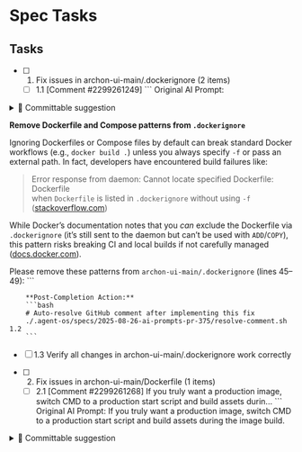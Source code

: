 # Spec Tasks

## Tasks

- [ ] 1. Fix issues in archon-ui-main/.dockerignore (2 items)
  - [ ] 1.1 [Comment #2299261249] <!-- suggestion_start -->
        ```
        Original AI Prompt:
        <!-- suggestion_start -->

<details>
<summary>📝 Committable suggestion</summary>

> ‼️ **IMPORTANT**
> Carefully review the code before committing. Ensure that it accurately replaces the highlighted code, contains no missing lines, and has no issues with indentation. Thoroughly test & benchmark the code to ensure it meets the requirements.
        ```
        
        **Post-Completion Action:**
        ```bash
        # Auto-resolve GitHub comment after implementing this fix
        ./.agent-os/specs/2025-08-26-ai-prompts-pr-375/resolve-comment.sh 1.1
        ```
  - [ ] 1.2 [Comment #2299261260] ---
        ```
        Original AI Prompt:
        ---



</details>

**Remove Dockerfile and Compose patterns from `.dockerignore`**  

Ignoring Dockerfiles or Compose files by default can break standard Docker workflows (e.g., `docker build .`) unless you always specify `-f` or pass an external path. In fact, developers have encountered build failures like:

> Error response from daemon: Cannot locate specified Dockerfile: Dockerfile  
> when `Dockerfile` is listed in `.dockerignore` without using `-f` ([stackoverflow.com](https://stackoverflow.com/questions/47580298/can-dockerfile-be-put-in-dockerignore?utm_source=chatgpt.com))  

While Docker’s documentation notes that you *can* exclude the Dockerfile via `.dockerignore` (it’s still sent to the daemon but can’t be used with `ADD`/`COPY`), this pattern risks breaking CI and local builds if not carefully managed ([docs.docker.com](https://docs.docker.com/build/building/context/)).

Please remove these patterns from `archon-ui-main/.dockerignore` (lines 45–49):
        ```
        
        **Post-Completion Action:**
        ```bash
        # Auto-resolve GitHub comment after implementing this fix
        ./.agent-os/specs/2025-08-26-ai-prompts-pr-375/resolve-comment.sh 1.2
        ```
  - [ ] 1.3 Verify all changes in archon-ui-main/.dockerignore work correctly

- [ ] 2. Fix issues in archon-ui-main/Dockerfile (1 items)
  - [ ] 2.1 [Comment #2299261268] If you truly want a production image, switch CMD to a production start script and build assets durin...
        ```
        Original AI Prompt:
        If you truly want a production image, switch CMD to a production start script and build assets during the image build.

<!-- suggestion_start -->

<details>
<summary>📝 Committable suggestion</summary>

> ‼️ **IMPORTANT**
> Carefully review the code before committing. Ensure that it accurately replaces the highlighted code, contains no missing lines, and has no issues with indentation. Thoroughly test & benchmark the code to ensure it meets the requirements.
        ```
        
        **Post-Completion Action:**
        ```bash
        # Auto-resolve GitHub comment after implementing this fix
        ./.agent-os/specs/2025-08-26-ai-prompts-pr-375/resolve-comment.sh 2.1
        ```
  - [ ] 2.2 Verify all changes in archon-ui-main/Dockerfile work correctly

- [ ] 3. Fix issues in archon-ui-main/Dockerfile.test.multistage (1 items)
  - [ ] 3.1 [Comment #2299261278] If you intentionally want a “non-blocking” test image, gate it behind `ARG ALLOW_TEST_FAILURE=false`...
        ```
        Original AI Prompt:
        If you intentionally want a “non-blocking” test image, gate it behind `ARG ALLOW_TEST_FAILURE=false` and branch on it.

<!-- suggestion_start -->

<details>
<summary>📝 Committable suggestion</summary>

> ‼️ **IMPORTANT**
> Carefully review the code before committing. Ensure that it accurately replaces the highlighted code, contains no missing lines, and has no issues with indentation. Thoroughly test & benchmark the code to ensure it meets the requirements.
        ```
        
        **Post-Completion Action:**
        ```bash
        # Auto-resolve GitHub comment after implementing this fix
        ./.agent-os/specs/2025-08-26-ai-prompts-pr-375/resolve-comment.sh 3.1
        ```
  - [ ] 3.2 Verify all changes in archon-ui-main/Dockerfile.test.multistage work correctly

- [ ] 4. Fix issues in archon-ui-main/Makefile (2 items)
  - [ ] 4.1 [Comment #2296441042] <!-- suggestion_start -->
        ```
        Original AI Prompt:
        <!-- suggestion_start -->

<details>
<summary>📝 Committable suggestion</summary>

> ‼️ **IMPORTANT**
> Carefully review the code before committing. Ensure that it accurately replaces the highlighted code, contains no missing lines, and has no issues with indentation. Thoroughly test & benchmark the code to ensure it meets the requirements.
        ```
        
        **Post-Completion Action:**
        ```bash
        # Auto-resolve GitHub comment after implementing this fix
        ./.agent-os/specs/2025-08-26-ai-prompts-pr-375/resolve-comment.sh 4.1
        ```
  - [ ] 4.2 [Comment #2296441043] <!-- suggestion_start -->
        ```
        Original AI Prompt:
        <!-- suggestion_start -->

<details>
<summary>📝 Committable suggestion</summary>

> ‼️ **IMPORTANT**
> Carefully review the code before committing. Ensure that it accurately replaces the highlighted code, contains no missing lines, and has no issues with indentation. Thoroughly test & benchmark the code to ensure it meets the requirements.
        ```
        
        **Post-Completion Action:**
        ```bash
        # Auto-resolve GitHub comment after implementing this fix
        ./.agent-os/specs/2025-08-26-ai-prompts-pr-375/resolve-comment.sh 4.2
        ```
  - [ ] 4.3 Verify all changes in archon-ui-main/Makefile work correctly

- [ ] 5. Fix issues in archon-ui-main/README.md (1 items)
  - [ ] 5.1 [Comment #2299261288] <!-- suggestion_start -->
        ```
        Original AI Prompt:
        <!-- suggestion_start -->

<details>
<summary>📝 Committable suggestion</summary>

> ‼️ **IMPORTANT**
> Carefully review the code before committing. Ensure that it accurately replaces the highlighted code, contains no missing lines, and has no issues with indentation. Thoroughly test & benchmark the code to ensure it meets the requirements.
        ```
        
        **Post-Completion Action:**
        ```bash
        # Auto-resolve GitHub comment after implementing this fix
        ./.agent-os/specs/2025-08-26-ai-prompts-pr-375/resolve-comment.sh 5.1
        ```
  - [ ] 5.2 Verify all changes in archon-ui-main/README.md work correctly

- [ ] 6. Fix issues in archon-ui-main/package.json (1 items)
  - [ ] 6.1 [Comment #2299261284] Length of output: 1050
        ```
        Original AI Prompt:
        Length of output: 1050

---

🏁 Script executed:
        ```
        
        **Post-Completion Action:**
        ```bash
        # Auto-resolve GitHub comment after implementing this fix
        ./.agent-os/specs/2025-08-26-ai-prompts-pr-375/resolve-comment.sh 6.1
        ```
  - [ ] 6.2 Verify all changes in archon-ui-main/package.json work correctly

- [ ] 7. Fix issues in archon-ui-main/run-tests.sh (1 items)
  - [ ] 7.1 [Comment #2296693931] <!-- suggestion_start -->
        ```
        Original AI Prompt:
        <!-- suggestion_start -->

<details>
<summary>📝 Committable suggestion</summary>

> ‼️ **IMPORTANT**
> Carefully review the code before committing. Ensure that it accurately replaces the highlighted code, contains no missing lines, and has no issues with indentation. Thoroughly test & benchmark the code to ensure it meets the requirements.
        ```
        
        **Post-Completion Action:**
        ```bash
        # Auto-resolve GitHub comment after implementing this fix
        ./.agent-os/specs/2025-08-26-ai-prompts-pr-375/resolve-comment.sh 7.1
        ```
  - [ ] 7.2 Verify all changes in archon-ui-main/run-tests.sh work correctly

- [ ] 8. Fix issues in archon-ui-main/src/pages/ProjectPage.tsx (1 items)
  - [ ] 8.1 [Comment #2299261305] If you prefer not to manage timeouts here, consider extracting a `ProjectCard` component and using t...
        ```
        Original AI Prompt:
        If you prefer not to manage timeouts here, consider extracting a `ProjectCard` component and using the hook inside each card so the local `copied` state is naturally scoped.

I can refactor the card rendering into a small `ProjectCard` component with its own clipboard hook if you’d like.

<!-- suggestion_start -->

<details>
<summary>📝 Committable suggestion</summary>

> ‼️ **IMPORTANT**
> Carefully review the code before committing. Ensure that it accurately replaces the highlighted code, contains no missing lines, and has no issues with indentation. Thoroughly test & benchmark the code to ensure it meets the requirements.
        ```
        
        **Post-Completion Action:**
        ```bash
        # Auto-resolve GitHub comment after implementing this fix
        ./.agent-os/specs/2025-08-26-ai-prompts-pr-375/resolve-comment.sh 8.1
        ```
  - [ ] 8.2 Verify all changes in archon-ui-main/src/pages/ProjectPage.tsx work correctly

- [ ] 9. Fix issues in archon-ui-main/src/services/testService.ts (1 items)
  - [ ] 9.1 [Comment #2299261313] Outside-change suggestion (new file):
        ```
        Original AI Prompt:
        Outside-change suggestion (new file):
        ```
        
        **Post-Completion Action:**
        ```bash
        # Auto-resolve GitHub comment after implementing this fix
        ./.agent-os/specs/2025-08-26-ai-prompts-pr-375/resolve-comment.sh 9.1
        ```
  - [ ] 9.2 Verify all changes in archon-ui-main/src/services/testService.ts work correctly

- [ ] 10. Fix issues in archon-ui-main/src/utils/clipboard.ts (4 items)
  - [ ] 10.1 [Comment #2299261318] Run this to scan for other occurrences that might need the same change:
        ```
        Original AI Prompt:
        Run this to scan for other occurrences that might need the same change:

---

🏁 Script executed:
        ```
        
        **Post-Completion Action:**
        ```bash
        # Auto-resolve GitHub comment after implementing this fix
        ./.agent-os/specs/2025-08-26-ai-prompts-pr-375/resolve-comment.sh 10.1
        ```
  - [ ] 10.2 [Comment #2299261321] > Committable suggestion skipped: line range outside the PR's diff.
        ```
        Original AI Prompt:
        > Committable suggestion skipped: line range outside the PR's diff.

<details>
<summary>🤖 Prompt for AI Agents</summary>
        ```
        
        **Post-Completion Action:**
        ```bash
        # Auto-resolve GitHub comment after implementing this fix
        ./.agent-os/specs/2025-08-26-ai-prompts-pr-375/resolve-comment.sh 10.2
        ```
  - [ ] 10.3 [Comment #2299261326] <!-- suggestion_start -->
        ```
        Original AI Prompt:
        <!-- suggestion_start -->

<details>
<summary>📝 Committable suggestion</summary>

> ‼️ **IMPORTANT**
> Carefully review the code before committing. Ensure that it accurately replaces the highlighted code, contains no missing lines, and has no issues with indentation. Thoroughly test & benchmark the code to ensure it meets the requirements.
        ```
        
        **Post-Completion Action:**
        ```bash
        # Auto-resolve GitHub comment after implementing this fix
        ./.agent-os/specs/2025-08-26-ai-prompts-pr-375/resolve-comment.sh 10.3
        ```
  - [ ] 10.4 [Comment #2299261330] > Committable suggestion skipped: line range outside the PR's diff.
        ```
        Original AI Prompt:
        > Committable suggestion skipped: line range outside the PR's diff.

<details>
<summary>🤖 Prompt for AI Agents</summary>
        ```
        
        **Post-Completion Action:**
        ```bash
        # Auto-resolve GitHub comment after implementing this fix
        ./.agent-os/specs/2025-08-26-ai-prompts-pr-375/resolve-comment.sh 10.4
        ```
  - [ ] 10.5 Verify all changes in archon-ui-main/src/utils/clipboard.ts work correctly

- [ ] 11. Fix issues in archon-ui-main/test-docker-patch.js (1 items)
  - [ ] 11.1 [Comment #2296441045] ---
        ```
        Original AI Prompt:
        ---

🏁 Script executed:
        ```
        
        **Post-Completion Action:**
        ```bash
        # Auto-resolve GitHub comment after implementing this fix
        ./.agent-os/specs/2025-08-26-ai-prompts-pr-375/resolve-comment.sh 11.1
        ```
  - [ ] 11.2 Verify all changes in archon-ui-main/test-docker-patch.js work correctly

- [ ] 12. Fix issues in archon-ui-main/vitest-fast.config.ts (1 items)
  - [ ] 12.1 [Comment #2299261334] <!-- suggestion_start -->
        ```
        Original AI Prompt:
        <!-- suggestion_start -->

<details>
<summary>📝 Committable suggestion</summary>

> ‼️ **IMPORTANT**
> Carefully review the code before committing. Ensure that it accurately replaces the highlighted code, contains no missing lines, and has no issues with indentation. Thoroughly test & benchmark the code to ensure it meets the requirements.
        ```
        
        **Post-Completion Action:**
        ```bash
        # Auto-resolve GitHub comment after implementing this fix
        ./.agent-os/specs/2025-08-26-ai-prompts-pr-375/resolve-comment.sh 12.1
        ```
  - [ ] 12.2 Verify all changes in archon-ui-main/vitest-fast.config.ts work correctly

- [ ] 13. Fix issues in archon-ui-main/vitest.config.ts (2 items)
  - [ ] 13.1 [Comment #2299261339] <!-- suggestion_start -->
        ```
        Original AI Prompt:
        <!-- suggestion_start -->

<details>
<summary>📝 Committable suggestion</summary>

> ‼️ **IMPORTANT**
> Carefully review the code before committing. Ensure that it accurately replaces the highlighted code, contains no missing lines, and has no issues with indentation. Thoroughly test & benchmark the code to ensure it meets the requirements.
        ```
        
        **Post-Completion Action:**
        ```bash
        # Auto-resolve GitHub comment after implementing this fix
        ./.agent-os/specs/2025-08-26-ai-prompts-pr-375/resolve-comment.sh 13.1
        ```
  - [ ] 13.2 [Comment #2299261345] <!-- suggestion_start -->
        ```
        Original AI Prompt:
        <!-- suggestion_start -->

<details>
<summary>📝 Committable suggestion</summary>

> ‼️ **IMPORTANT**
> Carefully review the code before committing. Ensure that it accurately replaces the highlighted code, contains no missing lines, and has no issues with indentation. Thoroughly test & benchmark the code to ensure it meets the requirements.
        ```
        
        **Post-Completion Action:**
        ```bash
        # Auto-resolve GitHub comment after implementing this fix
        ./.agent-os/specs/2025-08-26-ai-prompts-pr-375/resolve-comment.sh 13.2
        ```
  - [ ] 13.3 Verify all changes in archon-ui-main/vitest.config.ts work correctly

- [ ] 14. Fix issues in docker-compose.yml (1 items)
  - [ ] 14.1 [Comment #2299261351] <!-- suggestion_start -->
        ```
        Original AI Prompt:
        <!-- suggestion_start -->

<details>
<summary>📝 Committable suggestion</summary>

> ‼️ **IMPORTANT**
> Carefully review the code before committing. Ensure that it accurately replaces the highlighted code, contains no missing lines, and has no issues with indentation. Thoroughly test & benchmark the code to ensure it meets the requirements.
        ```
        
        **Post-Completion Action:**
        ```bash
        # Auto-resolve GitHub comment after implementing this fix
        ./.agent-os/specs/2025-08-26-ai-prompts-pr-375/resolve-comment.sh 14.1
        ```
  - [ ] 14.2 Verify all changes in docker-compose.yml work correctly

- [ ] 15. Fix issues in docs/specs/repository-pattern-spec.md (1 items)
  - [ ] 15.1 [Comment #2296441047] +```text
        ```
        Original AI Prompt:
        +```text
 ┌─────────────────────────────────────┐
 │         API Routes Layer            │
@@
 └─────────────────────────────────────┘
 ```
 
@@
-```
+```text
 python/src/server/
 ├── repositories/
 │   ├── interfaces/
@@
 └── services/
     └── (refactored services)
 ```
        ```
        
        **Post-Completion Action:**
        ```bash
        # Auto-resolve GitHub comment after implementing this fix
        ./.agent-os/specs/2025-08-26-ai-prompts-pr-375/resolve-comment.sh 15.1
        ```
  - [ ] 15.2 Verify all changes in docs/specs/repository-pattern-spec.md work correctly

- [ ] 16. Fix issues in python/Dockerfile.agents (1 items)
  - [ ] 16.1 [Comment #2299261356] <!-- suggestion_start -->
        ```
        Original AI Prompt:
        <!-- suggestion_start -->

<details>
<summary>📝 Committable suggestion</summary>

> ‼️ **IMPORTANT**
> Carefully review the code before committing. Ensure that it accurately replaces the highlighted code, contains no missing lines, and has no issues with indentation. Thoroughly test & benchmark the code to ensure it meets the requirements.
        ```
        
        **Post-Completion Action:**
        ```bash
        # Auto-resolve GitHub comment after implementing this fix
        ./.agent-os/specs/2025-08-26-ai-prompts-pr-375/resolve-comment.sh 16.1
        ```
  - [ ] 16.2 Verify all changes in python/Dockerfile.agents work correctly

- [ ] 17. Fix issues in python/Dockerfile.mcp (1 items)
  - [ ] 17.1 [Comment #2299261360] <!-- suggestion_start -->
        ```
        Original AI Prompt:
        <!-- suggestion_start -->

<details>
<summary>📝 Committable suggestion</summary>

> ‼️ **IMPORTANT**
> Carefully review the code before committing. Ensure that it accurately replaces the highlighted code, contains no missing lines, and has no issues with indentation. Thoroughly test & benchmark the code to ensure it meets the requirements.
        ```
        
        **Post-Completion Action:**
        ```bash
        # Auto-resolve GitHub comment after implementing this fix
        ./.agent-os/specs/2025-08-26-ai-prompts-pr-375/resolve-comment.sh 17.1
        ```
  - [ ] 17.2 Verify all changes in python/Dockerfile.mcp work correctly

- [ ] 18. Fix issues in python/Dockerfile.server (1 items)
  - [ ] 18.1 [Comment #2299261364] 
        ```
        Original AI Prompt:
        
        ```
        
        **Post-Completion Action:**
        ```bash
        # Auto-resolve GitHub comment after implementing this fix
        ./.agent-os/specs/2025-08-26-ai-prompts-pr-375/resolve-comment.sh 18.1
        ```
  - [ ] 18.2 Verify all changes in python/Dockerfile.server work correctly

- [ ] 19. Fix issues in python/Makefile (1 items)
  - [ ] 19.1 [Comment #2296441048] Length of output: 248
        ```
        Original AI Prompt:
        Length of output: 248

---

🏁 Script executed:
        ```
        
        **Post-Completion Action:**
        ```bash
        # Auto-resolve GitHub comment after implementing this fix
        ./.agent-os/specs/2025-08-26-ai-prompts-pr-375/resolve-comment.sh 19.1
        ```
  - [ ] 19.2 Verify all changes in python/Makefile work correctly

- [ ] 20. Fix issues in python/docs/LAZY_LOADING_PERFORMANCE_GUIDE.md (3 items)
  - [ ] 20.1 [Comment #2299261369] <!-- suggestion_start -->
        ```
        Original AI Prompt:
        <!-- suggestion_start -->

<details>
<summary>📝 Committable suggestion</summary>

> ‼️ **IMPORTANT**
> Carefully review the code before committing. Ensure that it accurately replaces the highlighted code, contains no missing lines, and has no issues with indentation. Thoroughly test & benchmark the code to ensure it meets the requirements.
        ```
        
        **Post-Completion Action:**
        ```bash
        # Auto-resolve GitHub comment after implementing this fix
        ./.agent-os/specs/2025-08-26-ai-prompts-pr-375/resolve-comment.sh 20.1
        ```
  - [ ] 20.2 [Comment #2299261374] Also update get_statistics to return a summary if that’s the intended public API:
        ```
        Original AI Prompt:
        Also update get_statistics to return a summary if that’s the intended public API:
        ```
        
        **Post-Completion Action:**
        ```bash
        # Auto-resolve GitHub comment after implementing this fix
        ./.agent-os/specs/2025-08-26-ai-prompts-pr-375/resolve-comment.sh 20.2
        ```
  - [ ] 20.3 [Comment #2299261375] Optionally expose an explicit failed_loads counter in LoadingStatistics if you track failures.
        ```
        Original AI Prompt:
        Optionally expose an explicit failed_loads counter in LoadingStatistics if you track failures.


> Committable suggestion skipped: line range outside the PR's diff.

<details>
<summary>🤖 Prompt for AI Agents</summary>
        ```
        
        **Post-Completion Action:**
        ```bash
        # Auto-resolve GitHub comment after implementing this fix
        ./.agent-os/specs/2025-08-26-ai-prompts-pr-375/resolve-comment.sh 20.3
        ```
  - [ ] 20.4 Verify all changes in python/docs/LAZY_LOADING_PERFORMANCE_GUIDE.md work correctly

- [ ] 21. Fix issues in python/docs/README.md (1 items)
  - [ ] 21.1 [Comment #2299261380] Length of output: 1878
        ```
        Original AI Prompt:
        Length of output: 1878

---

🏁 Script executed:
        ```
        
        **Post-Completion Action:**
        ```bash
        # Auto-resolve GitHub comment after implementing this fix
        ./.agent-os/specs/2025-08-26-ai-prompts-pr-375/resolve-comment.sh 21.1
        ```
  - [ ] 21.2 Verify all changes in python/docs/README.md work correctly

- [ ] 22. Fix issues in python/docs/REPOSITORY_PATTERN_SPECIFICATION.md (2 items)
  - [ ] 22.1 [Comment #2299261385] <!-- suggestion_start -->
        ```
        Original AI Prompt:
        <!-- suggestion_start -->

<details>
<summary>📝 Committable suggestion</summary>

> ‼️ **IMPORTANT**
> Carefully review the code before committing. Ensure that it accurately replaces the highlighted code, contains no missing lines, and has no issues with indentation. Thoroughly test & benchmark the code to ensure it meets the requirements.
        ```
        
        **Post-Completion Action:**
        ```bash
        # Auto-resolve GitHub comment after implementing this fix
        ./.agent-os/specs/2025-08-26-ai-prompts-pr-375/resolve-comment.sh 22.1
        ```
  - [ ] 22.2 [Comment #2299261387] Alternatively, show a Pydantic GenericModel example if you prefer runtime validation.
        ```
        Original AI Prompt:
        Alternatively, show a Pydantic GenericModel example if you prefer runtime validation.

<!-- suggestion_start -->

<details>
<summary>📝 Committable suggestion</summary>

> ‼️ **IMPORTANT**
> Carefully review the code before committing. Ensure that it accurately replaces the highlighted code, contains no missing lines, and has no issues with indentation. Thoroughly test & benchmark the code to ensure it meets the requirements.
        ```
        
        **Post-Completion Action:**
        ```bash
        # Auto-resolve GitHub comment after implementing this fix
        ./.agent-os/specs/2025-08-26-ai-prompts-pr-375/resolve-comment.sh 22.2
        ```
  - [ ] 22.3 Verify all changes in python/docs/REPOSITORY_PATTERN_SPECIFICATION.md work correctly

- [ ] 23. Fix issues in python/pytest-fast.ini (1 items)
  - [ ] 23.1 [Comment #2299261402] And add an explicit ignore to addopts so accidental recursion never happens:
        ```
        Original AI Prompt:
        And add an explicit ignore to addopts so accidental recursion never happens:
        ```
        
        **Post-Completion Action:**
        ```bash
        # Auto-resolve GitHub comment after implementing this fix
        ./.agent-os/specs/2025-08-26-ai-prompts-pr-375/resolve-comment.sh 23.1
        ```
  - [ ] 23.2 Verify all changes in python/pytest-fast.ini work correctly

- [ ] 24. Fix issues in python/scripts/test-fast.sh (1 items)
  - [ ] 24.1 [Comment #2299261406] <details>
        ```
        Original AI Prompt:
        <details>
<summary>🤖 Prompt for AI Agents</summary>
        ```
        
        **Post-Completion Action:**
        ```bash
        # Auto-resolve GitHub comment after implementing this fix
        ./.agent-os/specs/2025-08-26-ai-prompts-pr-375/resolve-comment.sh 24.1
        ```
  - [ ] 24.2 Verify all changes in python/scripts/test-fast.sh work correctly

- [ ] 25. Fix issues in python/scripts/test_performance_benchmark_fixed.py (1 items)
  - [ ] 25.1 [Comment #2299261403] To confirm xdist is available before adding `-n`, I can add a guard; let me know if you want that. T...
        ```
        Original AI Prompt:
        To confirm xdist is available before adding `-n`, I can add a guard; let me know if you want that. To check it locally:

---

🏁 Script executed:
        ```
        
        **Post-Completion Action:**
        ```bash
        # Auto-resolve GitHub comment after implementing this fix
        ./.agent-os/specs/2025-08-26-ai-prompts-pr-375/resolve-comment.sh 25.1
        ```
  - [ ] 25.2 Verify all changes in python/scripts/test_performance_benchmark_fixed.py work correctly

- [ ] 26. Fix issues in python/src/server/core/dependencies.py (6 items)
  - [ ] 26.1 [Comment #2296441049] Also applies to: 160-163, 176-179
        ```
        Original AI Prompt:
        Also applies to: 160-163, 176-179

<details>
<summary>🤖 Prompt for AI Agents</summary>
        ```
        
        **Post-Completion Action:**
        ```bash
        # Auto-resolve GitHub comment after implementing this fix
        ./.agent-os/specs/2025-08-26-ai-prompts-pr-375/resolve-comment.sh 26.1
        ```
  - [ ] 26.2 [Comment #2296707382] <!-- suggestion_start -->
        ```
        Original AI Prompt:
        <!-- suggestion_start -->

<details>
<summary>📝 Committable suggestion</summary>

> ‼️ **IMPORTANT**
> Carefully review the code before committing. Ensure that it accurately replaces the highlighted code, contains no missing lines, and has no issues with indentation. Thoroughly test & benchmark the code to ensure it meets the requirements.
        ```
        
        **Post-Completion Action:**
        ```bash
        # Auto-resolve GitHub comment after implementing this fix
        ./.agent-os/specs/2025-08-26-ai-prompts-pr-375/resolve-comment.sh 26.2
        ```
  - [ ] 26.3 [Comment #2296707384] > Committable suggestion skipped: line range outside the PR's diff.
        ```
        Original AI Prompt:
        > Committable suggestion skipped: line range outside the PR's diff.

<details>
<summary>🤖 Prompt for AI Agents</summary>
        ```
        
        **Post-Completion Action:**
        ```bash
        # Auto-resolve GitHub comment after implementing this fix
        ./.agent-os/specs/2025-08-26-ai-prompts-pr-375/resolve-comment.sh 26.3
        ```
  - [ ] 26.4 [Comment #2296707385] And drop the unused import:
        ```
        Original AI Prompt:
        And drop the unused import:
        ```
        
        **Post-Completion Action:**
        ```bash
        # Auto-resolve GitHub comment after implementing this fix
        ./.agent-os/specs/2025-08-26-ai-prompts-pr-375/resolve-comment.sh 26.4
        ```
  - [ ] 26.5 [Comment #2296707387] <!-- suggestion_start -->
        ```
        Original AI Prompt:
        <!-- suggestion_start -->

<details>
<summary>📝 Committable suggestion</summary>

> ‼️ **IMPORTANT**
> Carefully review the code before committing. Ensure that it accurately replaces the highlighted code, contains no missing lines, and has no issues with indentation. Thoroughly test & benchmark the code to ensure it meets the requirements.
        ```
        
        **Post-Completion Action:**
        ```bash
        # Auto-resolve GitHub comment after implementing this fix
        ./.agent-os/specs/2025-08-26-ai-prompts-pr-375/resolve-comment.sh 26.5
        ```
  - [ ] 26.6 [Comment #2296735143] <!-- suggestion_start -->
        ```
        Original AI Prompt:
        <!-- suggestion_start -->

<details>
<summary>📝 Committable suggestion</summary>

> ‼️ **IMPORTANT**
> Carefully review the code before committing. Ensure that it accurately replaces the highlighted code, contains no missing lines, and has no issues with indentation. Thoroughly test & benchmark the code to ensure it meets the requirements.
        ```
        
        **Post-Completion Action:**
        ```bash
        # Auto-resolve GitHub comment after implementing this fix
        ./.agent-os/specs/2025-08-26-ai-prompts-pr-375/resolve-comment.sh 26.6
        ```
  - [ ] 26.7 Verify all changes in python/src/server/core/dependencies.py work correctly

- [ ] 27. Fix issues in python/src/server/core/enhanced_dependencies.py (2 items)
  - [ ] 27.1 [Comment #2299261409] <!-- suggestion_start -->
        ```
        Original AI Prompt:
        <!-- suggestion_start -->

<details>
<summary>📝 Committable suggestion</summary>

> ‼️ **IMPORTANT**
> Carefully review the code before committing. Ensure that it accurately replaces the highlighted code, contains no missing lines, and has no issues with indentation. Thoroughly test & benchmark the code to ensure it meets the requirements.
        ```
        
        **Post-Completion Action:**
        ```bash
        # Auto-resolve GitHub comment after implementing this fix
        ./.agent-os/specs/2025-08-26-ai-prompts-pr-375/resolve-comment.sh 27.1
        ```
  - [ ] 27.2 [Comment #2299261413] In python/src/server/core/enhanced_dependencies.py around lines 451-452, the
        ```
        Original AI Prompt:
        In python/src/server/core/enhanced_dependencies.py around lines 451-452, the
code awaits container.cleanup() but the container's cleanup must be robust:
update the container.cleanup implementation to iterate each registered resource,
await each resource's async cleanup inside individual try/except blocks (or use
asyncio.gather(..., return_exceptions=True)) so one failing cleanup doesn't stop
others; log any exceptions with contextual info, optionally aggregate them and
re-raise a combined error after all cleanups complete (or return success with
recorded failures) to ensure all resources are attempted cleaned even if some
fail.
        ```
        
        **Post-Completion Action:**
        ```bash
        # Auto-resolve GitHub comment after implementing this fix
        ./.agent-os/specs/2025-08-26-ai-prompts-pr-375/resolve-comment.sh 27.2
        ```
  - [ ] 27.3 Verify all changes in python/src/server/core/enhanced_dependencies.py work correctly

- [ ] 28. Fix issues in python/src/server/repositories/dependency_injection.py (1 items)
  - [ ] 28.1 [Comment #2299261417] You'll also need to add `import time` at the top of the file.
        ```
        Original AI Prompt:
        You'll also need to add `import time` at the top of the file.

<!-- suggestion_start -->

<details>
<summary>📝 Committable suggestion</summary>

> ‼️ **IMPORTANT**
> Carefully review the code before committing. Ensure that it accurately replaces the highlighted code, contains no missing lines, and has no issues with indentation. Thoroughly test & benchmark the code to ensure it meets the requirements.
        ```
        
        **Post-Completion Action:**
        ```bash
        # Auto-resolve GitHub comment after implementing this fix
        ./.agent-os/specs/2025-08-26-ai-prompts-pr-375/resolve-comment.sh 28.1
        ```
  - [ ] 28.2 Verify all changes in python/src/server/repositories/dependency_injection.py work correctly

- [ ] 29. Fix issues in python/src/server/repositories/exceptions.py (1 items)
  - [ ] 29.1 [Comment #2299261423] And remove it from the method:
        ```
        Original AI Prompt:
        And remove it from the method:
        ```
        
        **Post-Completion Action:**
        ```bash
        # Auto-resolve GitHub comment after implementing this fix
        ./.agent-os/specs/2025-08-26-ai-prompts-pr-375/resolve-comment.sh 29.1
        ```
  - [ ] 29.2 Verify all changes in python/src/server/repositories/exceptions.py work correctly

- [ ] 30. Fix issues in python/src/server/repositories/implementations/lazy_supabase_database.py (2 items)
  - [ ] 30.1 [Comment #2299261426] And remove the import from line 140:
        ```
        Original AI Prompt:
        And remove the import from line 140:
        ```
        
        **Post-Completion Action:**
        ```bash
        # Auto-resolve GitHub comment after implementing this fix
        ./.agent-os/specs/2025-08-26-ai-prompts-pr-375/resolve-comment.sh 30.1
        ```
  - [ ] 30.2 [Comment #2299261431] > Committable suggestion skipped: line range outside the PR's diff.
        ```
        Original AI Prompt:
        > Committable suggestion skipped: line range outside the PR's diff.

<details>
<summary>🤖 Prompt for AI Agents</summary>
        ```
        
        **Post-Completion Action:**
        ```bash
        # Auto-resolve GitHub comment after implementing this fix
        ./.agent-os/specs/2025-08-26-ai-prompts-pr-375/resolve-comment.sh 30.2
        ```
  - [ ] 30.3 Verify all changes in python/src/server/repositories/implementations/lazy_supabase_database.py work correctly

- [ ] 31. Fix issues in python/src/server/repositories/implementations/mock_repositories.py (2 items)
  - [ ] 31.1 [Comment #2296441052] > Committable suggestion skipped: line range outside the PR's diff.
        ```
        Original AI Prompt:
        > Committable suggestion skipped: line range outside the PR's diff.

<details>
<summary>🤖 Prompt for AI Agents</summary>
        ```
        
        **Post-Completion Action:**
        ```bash
        # Auto-resolve GitHub comment after implementing this fix
        ./.agent-os/specs/2025-08-26-ai-prompts-pr-375/resolve-comment.sh 31.1
        ```
  - [ ] 31.2 [Comment #2296441053] <details>
        ```
        Original AI Prompt:
        <details>
<summary>🤖 Prompt for AI Agents</summary>
        ```
        
        **Post-Completion Action:**
        ```bash
        # Auto-resolve GitHub comment after implementing this fix
        ./.agent-os/specs/2025-08-26-ai-prompts-pr-375/resolve-comment.sh 31.2
        ```
  - [ ] 31.3 Verify all changes in python/src/server/repositories/implementations/mock_repositories.py work correctly

- [ ] 32. Fix issues in python/src/server/repositories/implementations/supabase_database.py (4 items)
  - [ ] 32.1 [Comment #2296441054] <!-- suggestion_start -->
        ```
        Original AI Prompt:
        <!-- suggestion_start -->

<details>
<summary>📝 Committable suggestion</summary>

> ‼️ **IMPORTANT**
> Carefully review the code before committing. Ensure that it accurately replaces the highlighted code, contains no missing lines, and has no issues with indentation. Thoroughly test & benchmark the code to ensure it meets the requirements.
        ```
        
        **Post-Completion Action:**
        ```bash
        # Auto-resolve GitHub comment after implementing this fix
        ./.agent-os/specs/2025-08-26-ai-prompts-pr-375/resolve-comment.sh 32.1
        ```
  - [ ] 32.2 [Comment #2296441056] <!-- suggestion_start -->
        ```
        Original AI Prompt:
        <!-- suggestion_start -->

<details>
<summary>📝 Committable suggestion</summary>

> ‼️ **IMPORTANT**
> Carefully review the code before committing. Ensure that it accurately replaces the highlighted code, contains no missing lines, and has no issues with indentation. Thoroughly test & benchmark the code to ensure it meets the requirements.
        ```
        
        **Post-Completion Action:**
        ```bash
        # Auto-resolve GitHub comment after implementing this fix
        ./.agent-os/specs/2025-08-26-ai-prompts-pr-375/resolve-comment.sh 32.2
        ```
  - [ ] 32.3 [Comment #2296441058] <!-- suggestion_start -->
        ```
        Original AI Prompt:
        <!-- suggestion_start -->

<details>
<summary>📝 Committable suggestion</summary>

> ‼️ **IMPORTANT**
> Carefully review the code before committing. Ensure that it accurately replaces the highlighted code, contains no missing lines, and has no issues with indentation. Thoroughly test & benchmark the code to ensure it meets the requirements.
        ```
        
        **Post-Completion Action:**
        ```bash
        # Auto-resolve GitHub comment after implementing this fix
        ./.agent-os/specs/2025-08-26-ai-prompts-pr-375/resolve-comment.sh 32.3
        ```
  - [ ] 32.4 [Comment #2296735145] > Committable suggestion skipped: line range outside the PR's diff.
        ```
        Original AI Prompt:
        > Committable suggestion skipped: line range outside the PR's diff.

<details>
<summary>🤖 Prompt for AI Agents</summary>
        ```
        
        **Post-Completion Action:**
        ```bash
        # Auto-resolve GitHub comment after implementing this fix
        ./.agent-os/specs/2025-08-26-ai-prompts-pr-375/resolve-comment.sh 32.4
        ```
  - [ ] 32.5 Verify all changes in python/src/server/repositories/implementations/supabase_database.py work correctly

- [ ] 33. Fix issues in python/src/server/repositories/implementations/supabase_repositories.py (19 items)
  - [ ] 33.1 [Comment #2296441059] Would you like a shared helper with exponential backoff that we can apply across all repositories?
        ```
        Original AI Prompt:
        Would you like a shared helper with exponential backoff that we can apply across all repositories?

<!-- suggestion_start -->

<details>
<summary>📝 Committable suggestion</summary>

> ‼️ **IMPORTANT**
> Carefully review the code before committing. Ensure that it accurately replaces the highlighted code, contains no missing lines, and has no issues with indentation. Thoroughly test & benchmark the code to ensure it meets the requirements.
        ```
        
        **Post-Completion Action:**
        ```bash
        # Auto-resolve GitHub comment after implementing this fix
        ./.agent-os/specs/2025-08-26-ai-prompts-pr-375/resolve-comment.sh 33.1
        ```
  - [ ] 33.2 [Comment #2296441060] Also applies to: 120-121, 253-254, 314-315, 548-549, 609-610, 763-765, 833-834
        ```
        Original AI Prompt:
        Also applies to: 120-121, 253-254, 314-315, 548-549, 609-610, 763-765, 833-834

<details>
<summary>🤖 Prompt for AI Agents</summary>
        ```
        
        **Post-Completion Action:**
        ```bash
        # Auto-resolve GitHub comment after implementing this fix
        ./.agent-os/specs/2025-08-26-ai-prompts-pr-375/resolve-comment.sh 33.2
        ```
  - [ ] 33.3 [Comment #2296441061] <!-- suggestion_start -->
        ```
        Original AI Prompt:
        <!-- suggestion_start -->

<details>
<summary>📝 Committable suggestion</summary>

> ‼️ **IMPORTANT**
> Carefully review the code before committing. Ensure that it accurately replaces the highlighted code, contains no missing lines, and has no issues with indentation. Thoroughly test & benchmark the code to ensure it meets the requirements.
        ```
        
        **Post-Completion Action:**
        ```bash
        # Auto-resolve GitHub comment after implementing this fix
        ./.agent-os/specs/2025-08-26-ai-prompts-pr-375/resolve-comment.sh 33.3
        ```
  - [ ] 33.4 [Comment #2296441064] > Committable suggestion skipped: line range outside the PR's diff.
        ```
        Original AI Prompt:
        > Committable suggestion skipped: line range outside the PR's diff.

<details>
<summary>🤖 Prompt for AI Agents</summary>
        ```
        
        **Post-Completion Action:**
        ```bash
        # Auto-resolve GitHub comment after implementing this fix
        ./.agent-os/specs/2025-08-26-ai-prompts-pr-375/resolve-comment.sh 33.4
        ```
  - [ ] 33.5 [Comment #2296441065] <!-- suggestion_start -->
        ```
        Original AI Prompt:
        <!-- suggestion_start -->

<details>
<summary>📝 Committable suggestion</summary>

> ‼️ **IMPORTANT**
> Carefully review the code before committing. Ensure that it accurately replaces the highlighted code, contains no missing lines, and has no issues with indentation. Thoroughly test & benchmark the code to ensure it meets the requirements.
        ```
        
        **Post-Completion Action:**
        ```bash
        # Auto-resolve GitHub comment after implementing this fix
        ./.agent-os/specs/2025-08-26-ai-prompts-pr-375/resolve-comment.sh 33.5
        ```
  - [ ] 33.6 [Comment #2296441066] ---
        ```
        Original AI Prompt:
        ---

🏁 Script executed:
        ```
        
        **Post-Completion Action:**
        ```bash
        # Auto-resolve GitHub comment after implementing this fix
        ./.agent-os/specs/2025-08-26-ai-prompts-pr-375/resolve-comment.sh 33.6
        ```
  - [ ] 33.7 [Comment #2296441067] > Committable suggestion skipped: line range outside the PR's diff.
        ```
        Original AI Prompt:
        > Committable suggestion skipped: line range outside the PR's diff.

<details>
<summary>🤖 Prompt for AI Agents</summary>
        ```
        
        **Post-Completion Action:**
        ```bash
        # Auto-resolve GitHub comment after implementing this fix
        ./.agent-os/specs/2025-08-26-ai-prompts-pr-375/resolve-comment.sh 33.7
        ```
  - [ ] 33.8 [Comment #2296441068] python/src/server/repositories/implementations/supabase_repositories.py lines
        ```
        Original AI Prompt:
        python/src/server/repositories/implementations/supabase_repositories.py lines
1588-1712: the vector_search and helper methods are added via module-level
monkey-patching which breaks readability, static analysis and typing; move
vector_search, _calculate_text_relevance and _calculate_code_relevance into the
SupabaseCodeExampleRepository class as normal methods (preserve async for
vector_search and its signature), remove the
_add_vector_search_to_code_repository wrapper and its invocation, add
appropriate type hints and self usages, update the ICodeExampleRepository
interface if vector_search belongs to the contract, and adjust/extend tests to
import the class directly (no dynamic assignment) and ensure logging/error
handling behavior and return types remain identical.
        ```
        
        **Post-Completion Action:**
        ```bash
        # Auto-resolve GitHub comment after implementing this fix
        ./.agent-os/specs/2025-08-26-ai-prompts-pr-375/resolve-comment.sh 33.8
        ```
  - [ ] 33.9 [Comment #2296735146] <!-- suggestion_start -->
        ```
        Original AI Prompt:
        <!-- suggestion_start -->

<details>
<summary>📝 Committable suggestion</summary>

> ‼️ **IMPORTANT**
> Carefully review the code before committing. Ensure that it accurately replaces the highlighted code, contains no missing lines, and has no issues with indentation. Thoroughly test & benchmark the code to ensure it meets the requirements.
        ```
        
        **Post-Completion Action:**
        ```bash
        # Auto-resolve GitHub comment after implementing this fix
        ./.agent-os/specs/2025-08-26-ai-prompts-pr-375/resolve-comment.sh 33.9
        ```
  - [ ] 33.10 [Comment #2296735148] > Committable suggestion skipped: line range outside the PR's diff.
        ```
        Original AI Prompt:
        > Committable suggestion skipped: line range outside the PR's diff.

<details>
<summary>🤖 Prompt for AI Agents</summary>
        ```
        
        **Post-Completion Action:**
        ```bash
        # Auto-resolve GitHub comment after implementing this fix
        ./.agent-os/specs/2025-08-26-ai-prompts-pr-375/resolve-comment.sh 33.10
        ```
  - [ ] 33.11 [Comment #2296735151] <!-- suggestion_start -->
        ```
        Original AI Prompt:
        <!-- suggestion_start -->

<details>
<summary>📝 Committable suggestion</summary>

> ‼️ **IMPORTANT**
> Carefully review the code before committing. Ensure that it accurately replaces the highlighted code, contains no missing lines, and has no issues with indentation. Thoroughly test & benchmark the code to ensure it meets the requirements.
        ```
        
        **Post-Completion Action:**
        ```bash
        # Auto-resolve GitHub comment after implementing this fix
        ./.agent-os/specs/2025-08-26-ai-prompts-pr-375/resolve-comment.sh 33.11
        ```
  - [ ] 33.12 [Comment #2296735154] <!-- suggestion_start -->
        ```
        Original AI Prompt:
        <!-- suggestion_start -->

<details>
<summary>📝 Committable suggestion</summary>

> ‼️ **IMPORTANT**
> Carefully review the code before committing. Ensure that it accurately replaces the highlighted code, contains no missing lines, and has no issues with indentation. Thoroughly test & benchmark the code to ensure it meets the requirements.
        ```
        
        **Post-Completion Action:**
        ```bash
        # Auto-resolve GitHub comment after implementing this fix
        ./.agent-os/specs/2025-08-26-ai-prompts-pr-375/resolve-comment.sh 33.12
        ```
  - [ ] 33.13 [Comment #2296735155] <!-- suggestion_start -->
        ```
        Original AI Prompt:
        <!-- suggestion_start -->

<details>
<summary>📝 Committable suggestion</summary>

> ‼️ **IMPORTANT**
> Carefully review the code before committing. Ensure that it accurately replaces the highlighted code, contains no missing lines, and has no issues with indentation. Thoroughly test & benchmark the code to ensure it meets the requirements.
        ```
        
        **Post-Completion Action:**
        ```bash
        # Auto-resolve GitHub comment after implementing this fix
        ./.agent-os/specs/2025-08-26-ai-prompts-pr-375/resolve-comment.sh 33.13
        ```
  - [ ] 33.14 [Comment #2296735156] <!-- suggestion_start -->
        ```
        Original AI Prompt:
        <!-- suggestion_start -->

<details>
<summary>📝 Committable suggestion</summary>

> ‼️ **IMPORTANT**
> Carefully review the code before committing. Ensure that it accurately replaces the highlighted code, contains no missing lines, and has no issues with indentation. Thoroughly test & benchmark the code to ensure it meets the requirements.
        ```
        
        **Post-Completion Action:**
        ```bash
        # Auto-resolve GitHub comment after implementing this fix
        ./.agent-os/specs/2025-08-26-ai-prompts-pr-375/resolve-comment.sh 33.14
        ```
  - [ ] 33.15 [Comment #2299263047] Then mirror this change in the other repositories listed above. If your schema lacks deleted_at, eit...
        ```
        Original AI Prompt:
        Then mirror this change in the other repositories listed above. If your schema lacks deleted_at, either add it or gate soft_delete behind a clear NotImplementedError.

Verification script to spot remaining mismatches:




Also applies to: 621-629, 922-930, 1160-1168, 1439-1446, 1584-1590, 1706-1712

---

🏁 Script executed:
        ```
        
        **Post-Completion Action:**
        ```bash
        # Auto-resolve GitHub comment after implementing this fix
        ./.agent-os/specs/2025-08-26-ai-prompts-pr-375/resolve-comment.sh 33.15
        ```
  - [ ] 33.16 [Comment #2299263050] <!-- suggestion_start -->
        ```
        Original AI Prompt:
        <!-- suggestion_start -->

<details>
<summary>📝 Committable suggestion</summary>

> ‼️ **IMPORTANT**
> Carefully review the code before committing. Ensure that it accurately replaces the highlighted code, contains no missing lines, and has no issues with indentation. Thoroughly test & benchmark the code to ensure it meets the requirements.
        ```
        
        **Post-Completion Action:**
        ```bash
        # Auto-resolve GitHub comment after implementing this fix
        ./.agent-os/specs/2025-08-26-ai-prompts-pr-375/resolve-comment.sh 33.16
        ```
  - [ ] 33.17 [Comment #2299263052] Mirror across repositories.
        ```
        Original AI Prompt:
        Mirror across repositories.


Also applies to: 665-672, 966-973, 1204-1211, 1461-1464, 1602-1605, 1724-1727

<details>
<summary>🤖 Prompt for AI Agents</summary>
        ```
        
        **Post-Completion Action:**
        ```bash
        # Auto-resolve GitHub comment after implementing this fix
        ./.agent-os/specs/2025-08-26-ai-prompts-pr-375/resolve-comment.sh 33.17
        ```
  - [ ] 33.18 [Comment #2299263057] In python/src/server/repositories/implementations/supabase_repositories.py
        ```
        Original AI Prompt:
        In python/src/server/repositories/implementations/supabase_repositories.py
around lines 585-662, the repository methods
(create/get_by_id/update/delete/list) currently catch exceptions and return
empty values ([], None, False) which hides failures; replace these silent
returns with raising a descriptive RepositoryError (or RepositoryOperationError)
that includes operation name, table, identifier/filters and the original
exception as the cause, e.g. catch Exception as e and raise
RepositoryError("list failed", table=self._table, context=filters) from e; apply
the same pattern to the other affected ranges (931-964, 1177-1202, 1448-1460,
1591-1601, 1713-1723, 1973-1983) so callers can handle/retry failures instead of
receiving ambiguous empty results.
        ```
        
        **Post-Completion Action:**
        ```bash
        # Auto-resolve GitHub comment after implementing this fix
        ./.agent-os/specs/2025-08-26-ai-prompts-pr-375/resolve-comment.sh 33.18
        ```
  - [ ] 33.19 [Comment #2299263058] Please confirm whether you prefer raising on task load failure or returning partial data with tasks=...
        ```
        Original AI Prompt:
        Please confirm whether you prefer raising on task load failure or returning partial data with tasks=[].

---

🏁 Script executed:
        ```
        
        **Post-Completion Action:**
        ```bash
        # Auto-resolve GitHub comment after implementing this fix
        ./.agent-os/specs/2025-08-26-ai-prompts-pr-375/resolve-comment.sh 33.19
        ```
  - [ ] 33.20 Verify all changes in python/src/server/repositories/implementations/supabase_repositories.py work correctly

- [ ] 34. Fix issues in python/src/server/repositories/interfaces/__init__.py (1 items)
  - [ ] 34.1 [Comment #2296441070] Please run mypy locally to confirm no new issues are introduced across tests/implementations.
        ```
        Original AI Prompt:
        Please run mypy locally to confirm no new issues are introduced across tests/implementations.

---

🏁 Script executed:
        ```
        
        **Post-Completion Action:**
        ```bash
        # Auto-resolve GitHub comment after implementing this fix
        ./.agent-os/specs/2025-08-26-ai-prompts-pr-375/resolve-comment.sh 34.1
        ```
  - [ ] 34.2 Verify all changes in python/src/server/repositories/interfaces/__init__.py work correctly

- [ ] 35. Fix issues in python/src/server/repositories/interfaces/knowledge_repository.py (3 items)
  - [ ] 35.1 [Comment #2296441071] In python/src/server/repositories/interfaces/knowledge_repository.py around
        ```
        Original AI Prompt:
        In python/src/server/repositories/interfaces/knowledge_repository.py around
lines 81-100, the abstract method update_metadata claims to "merge" metadata but
implementations currently overwrite it; update the contract and implementations
to match by implementing a true merge: change the interface docstring to specify
a recursive/deep-merge policy (or explicitly state shallow merge if you prefer),
then in the Supabase implementation perform a safe DB-side JSONB merge (use
Postgres jsonb || or jsonb_build_object with a client-side computed merged dict
and an UPDATE returning the merged JSON) and in the mock implementation perform
the same merge logic in-memory (recursive dict merge that preserves existing
keys unless overwritten by provided metadata), and ensure error handling and
return values remain unchanged; alternatively, if you decide to keep replace
semantics, update the docstring here to say "replace metadata" and adjust
implementations' docstrings to match.
        ```
        
        **Post-Completion Action:**
        ```bash
        # Auto-resolve GitHub comment after implementing this fix
        ./.agent-os/specs/2025-08-26-ai-prompts-pr-375/resolve-comment.sh 35.1
        ```
  - [ ] 35.2 [Comment #2296441072] In python/src/server/repositories/interfaces/knowledge_repository.py around
        ```
        Original AI Prompt:
        In python/src/server/repositories/interfaces/knowledge_repository.py around
lines 188-211, the vector_search docstring is ambiguous about where similarity
scores should live; update the docstring to define a canonical result shape
(e.g., each result is a Dict with keys "id", "content", "metadata" where
metadata is a Dict that MUST include "similarity_score": float) and adjust the
declared return type comment to reflect that metadata.similarity_score is
required; then update all implementations (mock, Supabase repo, etc.) to
normalize their outputs to this canonical shape by moving any top-level
similarity fields or raw RPC score columns into
result["metadata"]["similarity_score"] and ensure ordering by that score before
returning, and add a short test or assertion in each implementation that
verifies metadata contains similarity_score as a float.
        ```
        
        **Post-Completion Action:**
        ```bash
        # Auto-resolve GitHub comment after implementing this fix
        ./.agent-os/specs/2025-08-26-ai-prompts-pr-375/resolve-comment.sh 35.2
        ```
  - [ ] 35.3 [Comment #2296441073] Length of output: 29605
        ```
        Original AI Prompt:
        Length of output: 29605

---



</details>

**Enforce hybrid_search weight‐sum validation in repository implementations**

The docstring on `hybrid_search` promises a `ValidationError` when `keyword_weight + vector_weight != 1.0`, but neither the Mock nor Supabase implementations actually check this. To align code with its contract:

• In **mock_repositories.py** (around line 334):  
  ```diff
     async def hybrid_search(
         self,
         query: str,
         embedding: List[float],
         limit: int = 10,
         source_filter: Optional[str] = None,
-        keyword_weight: float = 0.5,
-        vector_weight: float = 0.5
+        keyword_weight: float = 0.5,
+        vector_weight: float = 0.5
     ) -> List[Dict[str, Any]]:
-    # Simplified implementation – just use vector search for mock
+    # Validate weights sum to 1.0
+    if abs((keyword_weight + vector_weight) - 1.0) > 1e-6:
+        raise ValidationError("keyword_weight and vector_weight must sum to 1.0")
+
+    # Simplified implementation – just use vector search for mock
     …
  ```

• In **supabase_repositories.py** (around line 383):  
  ```diff
     async def hybrid_search(
         self,
         query: str,
         embedding: List[float],
         limit: int = 10,
         source_filter: Optional[str] = None,
-        keyword_weight: float = 0.5,
-        vector_weight: float = 0.5
+        keyword_weight: float = 0.5,
+        vector_weight: float = 0.5
     ) -> List[Dict[str, Any]]:
-    try:
+    # Validate weights before calling Supabase
+    if abs((keyword_weight + vector_weight) - 1.0) > 1e-6:
+        raise ValidationError("keyword_weight and vector_weight must sum to 1.0")
+
+    try:
         params = {
             'query_text': query,
             'query_embedding': embedding,
             'match_count': limit,
             'keyword_weight': keyword_weight,
             'vector_weight': vector_weight,
         }
  ```

Optionally, we could auto‐normalize the weights instead of erroring (e.g., divide each by their sum) and adjust the docstring accordingly.

Would you like a patch that adds strict validation, optional auto‐normalization, and accompanying unit tests?

<!-- suggestion_start -->

<details>
<summary>📝 Committable suggestion</summary>

> ‼️ **IMPORTANT**
> Carefully review the code before committing. Ensure that it accurately replaces the highlighted code, contains no missing lines, and has no issues with indentation. Thoroughly test & benchmark the code to ensure it meets the requirements.
        ```
        
        **Post-Completion Action:**
        ```bash
        # Auto-resolve GitHub comment after implementing this fix
        ./.agent-os/specs/2025-08-26-ai-prompts-pr-375/resolve-comment.sh 35.3
        ```
  - [ ] 35.4 Verify all changes in python/src/server/repositories/interfaces/knowledge_repository.py work correctly

- [ ] 36. Fix issues in python/src/server/repositories/interfaces/project_repository.py (3 items)
  - [ ] 36.1 [Comment #2296441074] In python/src/server/repositories/interfaces/project_repository.py around lines
        ```
        Original AI Prompt:
        In python/src/server/repositories/interfaces/project_repository.py around lines
49 to 63, the get_with_tasks interface promises to "Retrieve a project with all
associated tasks included" but the SupabaseProjectRepository implementation only
returns the project; fix by ensuring the implementation returns the project dict
with a "tasks" key containing the list of associated task dicts (query tasks
table filtering by project_id and attach them to the project before returning),
or if you prefer the lighter change, update this interface docstring to say
"returns the project; tasks fetched separately" and adjust the return
typing/docs accordingly so interface and implementation match. Ensure the chosen
fix keeps the return type Optional[Dict[str, Any]] and clearly documents the
"tasks" field when present.
        ```
        
        **Post-Completion Action:**
        ```bash
        # Auto-resolve GitHub comment after implementing this fix
        ./.agent-os/specs/2025-08-26-ai-prompts-pr-375/resolve-comment.sh 36.1
        ```
  - [ ] 36.2 [Comment #2296441075] <!-- suggestion_start -->
        ```
        Original AI Prompt:
        <!-- suggestion_start -->

<details>
<summary>📝 Committable suggestion</summary>

> ‼️ **IMPORTANT**
> Carefully review the code before committing. Ensure that it accurately replaces the highlighted code, contains no missing lines, and has no issues with indentation. Thoroughly test & benchmark the code to ensure it meets the requirements.
        ```
        
        **Post-Completion Action:**
        ```bash
        # Auto-resolve GitHub comment after implementing this fix
        ./.agent-os/specs/2025-08-26-ai-prompts-pr-375/resolve-comment.sh 36.2
        ```
  - [ ] 36.3 [Comment #2296441076] python/src/server/repositories/interfaces/project_repository.py lines 89-110:
        ```
        Original AI Prompt:
        python/src/server/repositories/interfaces/project_repository.py lines 89-110:
the abstract method promises a merge that preserves existing JSONB content but
implementations replace or simplify; implement true read-modify-write merging in
the Supabase and Mock repository implementations: first read the existing JSONB
field for project_id, perform a deterministic merge that recursively deep-merges
dicts (keys from value overwrite or merge into nested dicts), merges arrays by
appending non-duplicates (or by a specified merge policy), handle None/missing
fields by treating them as empty structures, write the merged JSONB back inside
a transaction, return the updated record, and propagate database errors as
RepositoryError; alternatively, if you cannot implement full recursive
semantics, update this interface docstring to precisely describe the concrete
merge semantics implemented (shallow vs recursive, array policy) and ensure
implementations match that documented contract.
        ```
        
        **Post-Completion Action:**
        ```bash
        # Auto-resolve GitHub comment after implementing this fix
        ./.agent-os/specs/2025-08-26-ai-prompts-pr-375/resolve-comment.sh 36.3
        ```
  - [ ] 36.4 Verify all changes in python/src/server/repositories/interfaces/project_repository.py work correctly

- [ ] 37. Fix issues in python/src/server/repositories/interfaces/unit_of_work.py (3 items)
  - [ ] 37.1 [Comment #2296441079] <!-- suggestion_start -->
        ```
        Original AI Prompt:
        <!-- suggestion_start -->

<details>
<summary>📝 Committable suggestion</summary>

> ‼️ **IMPORTANT**
> Carefully review the code before committing. Ensure that it accurately replaces the highlighted code, contains no missing lines, and has no issues with indentation. Thoroughly test & benchmark the code to ensure it meets the requirements.
        ```
        
        **Post-Completion Action:**
        ```bash
        # Auto-resolve GitHub comment after implementing this fix
        ./.agent-os/specs/2025-08-26-ai-prompts-pr-375/resolve-comment.sh 37.1
        ```
  - [ ] 37.2 [Comment #2296441080] <!-- suggestion_start -->
        ```
        Original AI Prompt:
        <!-- suggestion_start -->

<details>
<summary>📝 Committable suggestion</summary>

> ‼️ **IMPORTANT**
> Carefully review the code before committing. Ensure that it accurately replaces the highlighted code, contains no missing lines, and has no issues with indentation. Thoroughly test & benchmark the code to ensure it meets the requirements.
        ```
        
        **Post-Completion Action:**
        ```bash
        # Auto-resolve GitHub comment after implementing this fix
        ./.agent-os/specs/2025-08-26-ai-prompts-pr-375/resolve-comment.sh 37.2
        ```
  - [ ] 37.3 [Comment #2296735157] Length of output: 80
        ```
        Original AI Prompt:
        Length of output: 80

---

🏁 Script executed:
        ```
        
        **Post-Completion Action:**
        ```bash
        # Auto-resolve GitHub comment after implementing this fix
        ./.agent-os/specs/2025-08-26-ai-prompts-pr-375/resolve-comment.sh 37.3
        ```
  - [ ] 37.4 Verify all changes in python/src/server/repositories/interfaces/unit_of_work.py work correctly

- [ ] 38. Fix issues in python/tests/test_repository_interfaces.py (1 items)
  - [ ] 38.1 [Comment #2296735158] Length of output: 2402
        ```
        Original AI Prompt:
        Length of output: 2402

---

🏁 Script executed:
        ```
        
        **Post-Completion Action:**
        ```bash
        # Auto-resolve GitHub comment after implementing this fix
        ./.agent-os/specs/2025-08-26-ai-prompts-pr-375/resolve-comment.sh 38.1
        ```
  - [ ] 38.2 Verify all changes in python/tests/test_repository_interfaces.py work correctly

- [ ] 39. Fix issues in python/tests/test_supabase_repositories.py (2 items)
  - [ ] 39.1 [Comment #2296441081] <!-- suggestion_start -->
        ```
        Original AI Prompt:
        <!-- suggestion_start -->

<details>
<summary>📝 Committable suggestion</summary>

> ‼️ **IMPORTANT**
> Carefully review the code before committing. Ensure that it accurately replaces the highlighted code, contains no missing lines, and has no issues with indentation. Thoroughly test & benchmark the code to ensure it meets the requirements.
        ```
        
        **Post-Completion Action:**
        ```bash
        # Auto-resolve GitHub comment after implementing this fix
        ./.agent-os/specs/2025-08-26-ai-prompts-pr-375/resolve-comment.sh 39.1
        ```
  - [ ] 39.2 [Comment #2296441082] <!-- suggestion_start -->
        ```
        Original AI Prompt:
        <!-- suggestion_start -->

<details>
<summary>📝 Committable suggestion</summary>

> ‼️ **IMPORTANT**
> Carefully review the code before committing. Ensure that it accurately replaces the highlighted code, contains no missing lines, and has no issues with indentation. Thoroughly test & benchmark the code to ensure it meets the requirements.
        ```
        
        **Post-Completion Action:**
        ```bash
        # Auto-resolve GitHub comment after implementing this fix
        ./.agent-os/specs/2025-08-26-ai-prompts-pr-375/resolve-comment.sh 39.2
        ```
  - [ ] 39.3 Verify all changes in python/tests/test_supabase_repositories.py work correctly

- [ ] 40. Post-implementation tasks
  - [ ] 40.1 Run full test suite
  - [ ] 40.2 Verify all comments marked as resolved
  - [ ] 40.3 Post summary comment on PR with stats

## Summary

- Total tasks: 40
- Total AI suggestions to implement: 84
- Files to modify: 39
